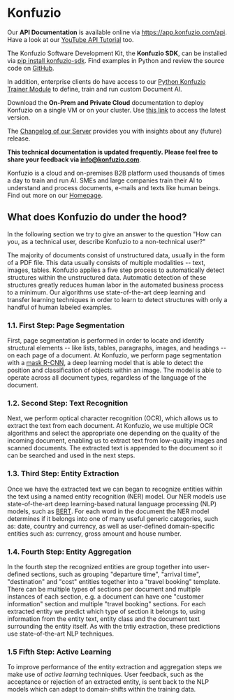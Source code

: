 <meta name="description" content="Technical documentation of Konfuzio.">

# Konfuzio

Our **API Documentation** is available online via https://app.konfuzio.com/api. Have a look at our [YouTube API Tutorial](https://www.youtube.com/watch?v=NZKUrKyFVA8) too.

The Konfuzio Software Development Kit, the **Konfuzio SDK**, can be installed via [pip install konfuzio-sdk](https://pypi.org/project/konfuzio-sdk/). Find examples in Python and review the source code on [GitHub](https://github.com/konfuzio-ai/document-ai-python-sdk).

In addition, enterprise clients do have access to our [Python Konfuzio Trainer Module](./training_documentation.html) to define, train and run custom Document AI.

Download the **On-Prem and Private Cloud** documentation to deploy Konfuzio on a single VM or on your cluster. Use [this link](./_static/pdf/konfuzio_on_prem.pdf) to access the latest version.

The [Changelog of our Server](./changelog_app.html) provides you with insights about any (future) release.

**This technical documentation is updated frequently. Please feel free to share your feedback via info@konfuzio.com**.

Konfuzio is a cloud and on-premises B2B platform used thousands of times a day to train and run AI.
SMEs and large companies train their AI to understand and process documents, e-mails and texts like human beings.
Find out more on our [Homepage](https://konfuzio.com).

## What does Konfuzio do under the hood?

In the following section we try to give an answer to the question "How can you, as a technical user, describe Konfuzio to a non-technical user?"

The majority of documents consist of unstructured data, usually in the form of a PDF file. This data usually consists of multiple modalities -- text, images, tables. Konfuzio applies a five step process to automatically detect structures within the unstructured data. Automatic detection of these structures greatly reduces human labor in the automated business process to a minimum. Our algorithms use state-of-the-art deep learning and transfer learning techniques in order to learn to detect structures with only a handful of human labeled examples.

### 1.1. First Step: Page Segmentation

First, page segmentation is performed in order to locate and identify structural elements -- like lists, tables, paragraphs, images, and headings -- on each page of a document. At Konfuzio, we perform page segmentation with a [mask R-CNN](https://arxiv.org/abs/1703.06870), a deep learning model that is able to detect the position and classification of objects within an image. The model is able to operate across all document types, regardless of the language of the document.

### 1.2. Second Step: Text Recognition

Next, we perform optical character recognition (OCR), which allows us to extract the text from each document. At Konfuzio, we use multiple OCR algorithms and select the appropriate one depending on the quality of the incoming document, enabling us to extract text from low-quality images and scanned documents. The extracted text is appended to the document so it can be searched and used in the next steps.

### 1.3. Third Step: Entity Extraction

Once we have the extracted text we can began to recognize entities within the text using a named entity recognition (NER) model. Our NER models use state-of-the-art deep learning-based natural language processing (NLP) models, such as [BERT](https://arxiv.org/abs/1810.04805). For each word in the document the NER model determines if it belongs into one of many useful generic categories, such as: date, country and currency, as well as user-defined domain-specific entities such as: currency, gross amount and house number.

### 1.4. Fourth Step: Entity Aggregation

In the fourth step the recognized entities are group together into user-defined sections, such as grouping "departure time", "arrival time", "destination" and "cost" entities together into a "travel booking" template. There can be multiple types of sections per document and multiple instances of each section, e.g. a document can have one "customer information" section and multiple "travel booking" sections. For each extracted entity we predict which type of section it belongs to, using information from the entity text, entity class and the document text surrounding the entity itself. As with the tntiy extraction, these predictions use state-of-the-art NLP techniques.

### 1.5 Fifth Step: Active Learning

To improve performance of the entity extraction and aggregation steps we make use of *active learning* techniques. User feedback, such as the acceptance or rejection of an extracted entity, is sent back to the NLP models which can adapt to domain-shifts within the training data.
